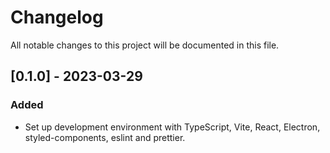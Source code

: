 # Changelog

All notable changes to this project will be documented in this file.

## [0.1.0] - 2023-03-29

### Added

- Set up development environment with TypeScript, Vite, React, Electron, styled-components, eslint and prettier.
